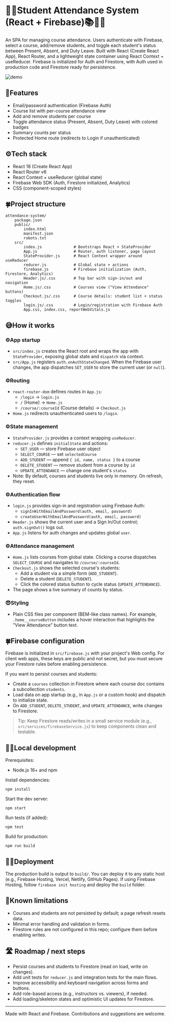 # 👩‍💻Student Attendance System (React + Firebase)📚🧑‍🎓

An SPA for managing course attendance. Users authenticate with Firebase, select a course, add/remove students, and toggle each student's status between Present, Absent, and Duty Leave. Built with React (Create React App), React Router, and a lightweight state container using React Context + useReducer. Firebase is initialized for Auth and Firestore, with Auth used in production code and Firestore ready for persistence.

![demo](https://github.com/AMMU-N-RAJ/Student-Attendance-System/blob/master/Att-Sym.gif)


## 🌟Features

- Email/password authentication (Firebase Auth)
- Course list with per-course attendance view
- Add and remove students per course
- Toggle attendance status (Present, Absent, Duty Leave) with colored badges
- Summary counts per status
- Protected Home route (redirects to Login if unauthenticated)

## ⚙️Tech stack

- React 18 (Create React App)
- React Router v6
- React Context + useReducer (global state)
- Firebase Web SDK (Auth, Firestore initialized, Analytics)
- CSS (component-scoped styles)

## 🍀Project structure

```
attendance-system/
	package.json
	public/
		index.html
		manifest.json
		robots.txt
	src/
		index.js              # Bootstraps React + StateProvider
		App.js                # Router, auth listener, page layout
		StateProvider.js      # React Context wrapper around useReducer
		reducer.js            # Global state + actions
		firebase.js           # Firebase initialization (Auth, Firestore, Analytics)
		Header.js/.css        # Top bar with sign-in/out and navigation
		Home.js/.css          # Courses view ("View Attendance" buttons)
		Checkout.js/.css      # Course details: student list + status toggles
		login.js/.css         # Login/registration with Firebase Auth
		App.css, index.css, reportWebVitals.js
```

## 😅How it works

### ⚙️App startup

- `src/index.js` creates the React root and wraps the app with `StateProvider`, exposing global state and `dispatch` via context.
- `src/App.js` registers `auth.onAuthStateChanged`. When the Firebase user changes, the app dispatches `SET_USER` to store the current user (or `null`).

### ⚙️Routing

- `react-router-dom` defines routes in `App.js`:
  - `/login` → `login.js`
  - `/` (Home) → `Home.js`
  - `/course/:courseId` (Course details) → `Checkout.js`
- `Home.js` redirects unauthenticated users to `/login`.

### ⚙️State management

- `StateProvider.js` provides a context wrapping `useReducer`.
- `reducer.js` defines `initialState` and actions:
  - `SET_USER` — store Firebase user object
  - `SELECT_COURSE` — set `selectedCourse`
  - `ADD_STUDENT` — append `{ id, name, status }` to a course
  - `DELETE_STUDENT` — remove student from a course by `id`
  - `UPDATE_ATTENDANCE` — change one student's `status`
- Note: By default, courses and students live only in memory. On refresh, they reset.

### ⚙️Authentication flow

- `login.js` provides sign-in and registration using Firebase Auth:
  - `signInWithEmailAndPassword(auth, email, password)`
  - `createUserWithEmailAndPassword(auth, email, password)`
- `Header.js` shows the current user and a Sign In/Out control; `auth.signOut()` logs out.
- `App.js` listens for auth changes and updates global `user`.

### ⚙️Attendance management

- `Home.js` lists courses from global state. Clicking a course dispatches `SELECT_COURSE` and navigates to `/course/:courseId`.
- `Checkout.js` shows the selected course's students:
  - Add a student via a simple form (`ADD_STUDENT`).
  - Delete a student (`DELETE_STUDENT`).
  - Click the colored status button to cycle status (`UPDATE_ATTENDANCE`).
- The page shows a live summary of counts by status.

### 😎Styling

- Plain CSS files per component (BEM-like class names). For example, `.home__courseButton` includes a hover interaction that highlights the "View Attendance" button text.

## 🍀Firebase configuration

Firebase is initialized in `src/firebase.js` with your project's Web config. For client web apps, these keys are public and not secret, but you must secure your Firestore rules before enabling persistence.

If you want to persist courses and students:

- Create a `courses` collection in Firestore where each course doc contains a subcollection `students`.
- Load data on app startup (e.g., in `App.js` or a custom hook) and dispatch to initialize state.
- On `ADD_STUDENT`, `DELETE_STUDENT`, and `UPDATE_ATTENDANCE`, write changes to Firestore.

> Tip: Keep Firestore reads/writes in a small service module (e.g., `src/services/firebaseService.js`) to keep components clean and testable.

## 👩‍💻Local development

Prerequisites:

- Node.js 16+ and npm

Install dependencies:

```pwsh
npm install
```

Start the dev server:

```pwsh
npm start
```

Run tests (if added):

```pwsh
npm test
```

Build for production:

```pwsh
npm run build
```

## 👩‍💻Deployment

The production build is output to `build/`. You can deploy it to any static host (e.g., Firebase Hosting, Vercel, Netlify, GitHub Pages). If using Firebase Hosting, follow `firebase init hosting` and deploy the `build` folder.

## 🫠Known limitations

- Courses and students are not persisted by default; a page refresh resets data.
- Minimal error handling and validation in forms.
- Firestore rules are not configured in this repo; configure them before enabling writes.

## 🛣️ Roadmap / next steps

- Persist courses and students to Firestore (read on load, write on changes).
- Add unit tests for `reducer.js` and integration tests for the main flows.
- Improve accessibility and keyboard navigation across forms and buttons.
- Add role-based access (e.g., instructors vs. viewers), if needed.
- Add loading/skeleton states and optimistic UI updates for Firestore.

---

Made with React and Firebase. Contributions and suggestions are welcome.
